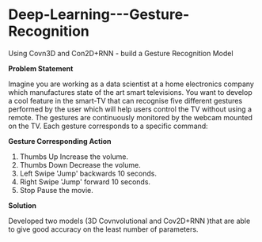 # Deep-Learning---Gesture-Recognition
Using Covn3D and Con2D+RNN - build a Gesture Recognition Model

**Problem Statement**

Imagine you are working as a data scientist at a home electronics company which manufactures state of the art smart televisions. You want to develop a cool feature in the smart-TV that can recognise five different gestures performed by the user which will help users control the TV without using a remote.
The gestures are continuously monitored by the webcam mounted on the TV. Each gesture corresponds to a specific command:

**Gesture Corresponding Action**
1. Thumbs Up Increase the volume.
2. Thumbs Down Decrease the volume.
3. Left Swipe 'Jump' backwards 10 seconds.
4. Right Swipe 'Jump' forward 10 seconds.
5. Stop Pause the movie.

**Solution**

Developed two models (3D Covnvolutional and Cov2D+RNN )that are able to give good accuracy on the least number of parameters. 
 

